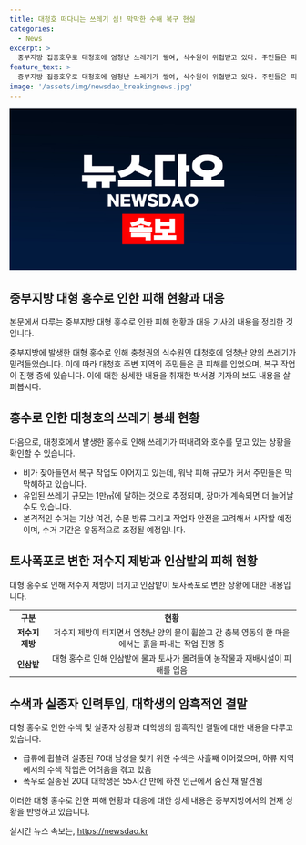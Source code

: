 ```yaml
---
title: 대청호 떠다니는 쓰레기 섬! 막막한 수해 복구 현실
categories:
  - News
excerpt: >
  중부지방 집중호우로 대청호에 엄청난 쓰레기가 쌓여, 식수원이 위협받고 있다. 주민들은 피해 상황에 안타까움을 표하고 있는 가운데, 환경 담당자는 수거 작업을 기상과 안전을 고려해 진행할 예정이라고 밝혔다. 피해 규모가 커져가는 가운데, 쓰레기뿐 아니라 물의 급류로 인한 피해도 이어지고 있어, 주민들은 복구에 막막한 상황이다. 또한, 폭우로 인한 실종자 발생으로 수색작업이 긴급히 이뤄지고 있는 상황이다.
feature_text: >
  중부지방 집중호우로 대청호에 엄청난 쓰레기가 쌓여, 식수원이 위협받고 있다. 주민들은 피해 상황에 안타까움을 표하고 있는 가운데, 환경 담당자는 수거 작업을 기상과 안전을 고려해 진행할 예정이라고 밝혔다. 피해 규모가 커져가는 가운데, 쓰레기뿐 아니라 물의 급류로 인한 피해도 이어지고 있어, 주민들은 복구에 막막한 상황이다. 또한, 폭우로 인한 실종자 발생으로 수색작업이 긴급히 이뤄지고 있는 상황이다.
image: '/assets/img/newsdao_breakingnews.jpg'
---
```


<p><img src="/assets/img/newsdao_breakingnews.jpg" alt="cryptoinkorea 속보" /></p>

<h2 data-ke-size="size26">중부지방 대형 홍수로 인한 피해 현황과 대응</h2>

<p>본문에서 다루는 중부지방 대형 홍수로 인한 피해 현황과 대응 기사의 내용을 정리한 것입니다.</p>

<p data-ke-size="size16">중부지방에 발생한 대형 홍수로 인해 충청권의 식수원인 대청호에 엄청난 양의 쓰레기가 밀려들었습니다. 이에 따라 대청호 주변 지역의 주민들은 큰 피해를 입었으며, 복구 작업이 진행 중에 있습니다. 이에 대한 상세한 내용을 취재한 박서경 기자의 보도 내용을 살펴봅시다.</p>

<h2 data-ke-size="size26">홍수로 인한 대청호의 쓰레기 봉쇄 현황</h2>

<p>다음으로, 대청호에서 발생한 홍수로 인해 쓰레기가 떠내려와 호수를 덮고 있는 상황을 확인할 수 있습니다.</p>

<ul>
<li>비가 잦아들면서 복구 작업도 이어지고 있는데, 워낙 피해 규모가 커서 주민들은 막막해하고 있습니다.</li>
<li>유입된 쓰레기 규모는 1만㎥에 달하는 것으로 추정되며, 장마가 계속되면 더 늘어날 수도 있습니다.</li>
<li>본격적인 수거는 기상 여건, 수문 방류 그리고 작업자 안전을 고려해서 시작할 예정이며, 수거 기간은 유동적으로 조정될 예정입니다.</li>
</ul>

<h2 data-ke-size="size26">토사폭포로 변한 저수지 제방과 인삼밭의 피해 현황</h2>

<p>대형 홍수로 인해 저수지 제방이 터지고 인삼밭이 토사폭포로 변한 상황에 대한 내용입니다.</p>

<table>
<tr>
<th>구분</th>
<th>현황</th>
</tr>
<tr>
<td style="text-align: center; height: 17px;"><b>저수지 제방</b></td>
<td style="text-align: center; height: 17px;">저수지 제방이 터지면서 엄청난 양의 물이 휩쓸고 간 충북 영동의 한 마을에서는 흙을 파내는 작업 진행 중</td>
</tr>
<tr>
<td style="text-align: center; height: 17px;"><b>인삼밭</b></td>
<td style="text-align: center; height: 17px;">대형 홍수로 인해 인삼밭에 물과 토사가 몰려들어 농작물과 재배시설이 피해를 입음</td>
</tr>
</table>

<h2 data-ke-size="size26">수색과 실종자 인력투입, 대학생의 암흑적인 결말</h2>

<p>대형 홍수로 인한 수색 및 실종자 상황과 대학생의 암흑적인 결말에 대한 내용을 다루고 있습니다.</p>

<ul>
<li>급류에 휩쓸려 실종된 70대 남성을 찾기 위한 수색은 사흘째 이어졌으며, 하류 지역에서의 수색 작업은 어려움을 겪고 있음</li>
<li>폭우로 실종된 20대 대학생은 55시간 만에 하천 인근에서 숨진 채 발견됨</li>
</ul>

<p>이러한 대형 홍수로 인한 피해 현황과 대응에 대한 상세 내용은 중부지방에서의 현재 상황을 반영하고 있습니다.</p>
실시간 뉴스 속보는, <a href="https://newsdao.kr" rel="dofollow">https://newsdao.kr</a>


